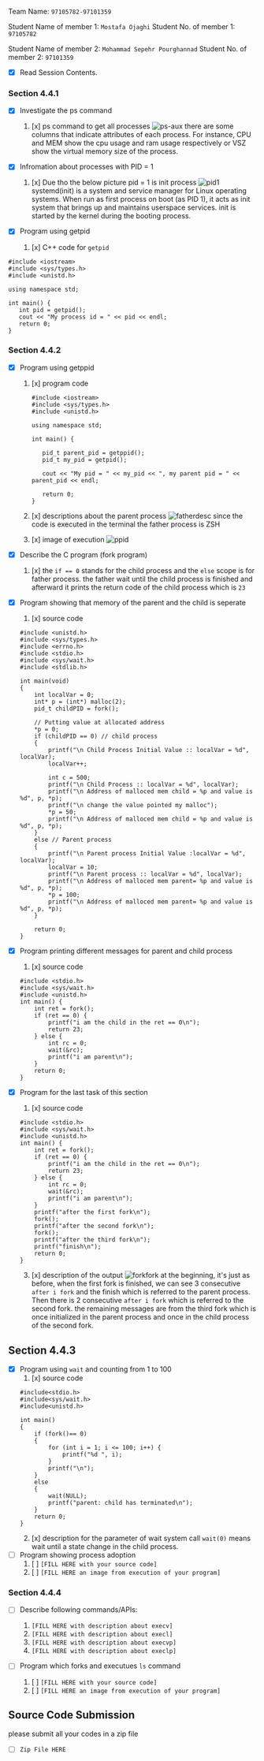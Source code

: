 


Team Name: `97105782-97101359`

Student Name of member 1: `Mostafa Ojaghi`
Student No. of member 1: `97105782`

Student Name of member 2: `Mohammad Sepehr Pourghannad`
Student No. of member 2: `97101359`

- [x] Read Session Contents.

### Section 4.4.1
- [x] Investigate the ps command
    1. [x] ps command to get all processes
![ps-aux](https://user-images.githubusercontent.com/45392657/127770525-e2e0f4a5-b712-4972-9613-90962a973ad0.png)
there are some columns that indicate attributes of each process. For instance, CPU and MEM show the cpu usage and ram usage respectively or VSZ show the virtual memory size of the process.


- [x] Infromation about processes with PID = 1
    1. [x] Due tho the below picture pid = 1 is init process
![pid1](https://user-images.githubusercontent.com/45392657/127770777-e7392d3b-b987-4866-8775-bb3e1f46d0f4.png)
systemd(init) is a system and service manager for Linux operating systems. When run as first process on boot (as PID 1), it acts as init system that brings up and maintains userspace services. init is started by the kernel during the booting process.

- [x] Program using getpid
    1. [x] C++ code for `getpid`
```
#include <iostream>
#include <sys/types.h>
#include <unistd.h>

using namespace std;

int main() {
   int pid = getpid();
   cout << "My process id = " << pid << endl;
   return 0;
}
```

### Section 4.4.2

- [x] Program using getppid
	1. [x]  program code
		```
		#include <iostream>
		#include <sys/types.h>
		#include <unistd.h>

		using namespace std;

		int main() {

		   pid_t parent_pid = getppid();
		   pid_t my_pid = getpid();

		   cout << "My pid = " << my_pid << ", my parent pid = " << parent_pid << endl;

		   return 0;
		}
		```
	2. [x]  descriptions about the parent process
    ![fatherdesc](https://user-images.githubusercontent.com/45392657/127772326-07b72d5f-16a8-4a9b-b5be-03c4ec60ba2f.png)
 since the code is executed in the terminal the father process is ZSH

    1. [x] image of execution
![ppid](https://user-images.githubusercontent.com/45392657/127772212-20b103c2-4619-425b-a388-735c04d6506b.png)


- [x] Describe the C program (fork program)
    1. [x] the `if == 0` stands for the child process and the `else` scope is for father process. the father wait until the child process is finished and afterward it prints the return code of the child process which is `23`

- [x] Program showing that memory of the parent and the child is seperate
    1. [x] source code
	```
	#include <unistd.h>
	#include <sys/types.h>
	#include <errno.h>
	#include <stdio.h>
	#include <sys/wait.h>
	#include <stdlib.h>

	int main(void)
	{
		int localVar = 0;
		int* p = (int*) malloc(2);
		pid_t childPID = fork();

		// Putting value at allocated address
		*p = 0;
	    if (childPID == 0) // child process
	    {
	        printf("\n Child Process Initial Value :: localVar = %d", localVar);
	        localVar++;

	        int c = 500;
	        printf("\n Child Process :: localVar = %d", localVar);
	        printf("\n Address of malloced mem child = %p and value is %d", p, *p);
	        printf("\n change the value pointed my malloc");
	        *p = 50;
	        printf("\n Address of malloced mem child = %p and value is %d", p, *p);
	    }
	    else // Parent process
	    {
	        printf("\n Parent process Initial Value :localVar = %d", localVar);
	        localVar = 10;
	        printf("\n Parent process :: localVar = %d", localVar);
	        printf("\n Address of malloced mem parent= %p and value is %d", p, *p);
	        *p = 100;
	        printf("\n Address of malloced mem parent= %p and value is %d", p, *p);
	    }

		return 0;
	}
	```
- [x] Program printing different messages for parent and child process
    1. [x] source code
    ```
    #include <stdio.h>
	#include <sys/wait.h>
	#include <unistd.h>
	int main() {
		int ret = fork();
		if (ret == 0) {
			printf("i am the child in the ret == 0\n");
			return 23;
		} else {
			int rc = 0;
			wait(&rc);
			printf("i am parent\n");
		}
		return 0;
	}
    ```

- [x] Program for the last task of this section
    1. [x] source code
    ```
	#include <stdio.h>
	#include <sys/wait.h>
	#include <unistd.h>
	int main() {
		int ret = fork();
		if (ret == 0) {
			printf("i am the child in the ret == 0\n");
			return 23;
		} else {
			int rc = 0;
			wait(&rc);
			printf("i am parent\n");
		}
	    printf("after the first fork\n");
	    fork();
	    printf("after the second fork\n");
	    fork();
	    printf("after the third fork\n");
	    printf("finish\n");
		return 0;
	}
    ```
	
    3. [x] description of the output
![forkfork](https://user-images.githubusercontent.com/45392657/127773743-626604b9-4ece-4d3e-879f-24462688a602.png)
at the beginning, it's just as before, when the first fork is finished, we can see 3 consecutive `after i fork` and the finish which is referred to the parent process. Then there is 2  consecutive `after i fork` which is referred to the second fork. the remaining messages are from the third fork which is once initialized in the parent process and once in the child process of the second fork. 


## Section 4.4.3

- [x] Program using `wait` and counting from 1 to 100
    1. [x] source code
    ```
	#include<stdio.h>
	#include<sys/wait.h>
	#include<unistd.h>
	 
	int main()
	{
	    if (fork()== 0)
	    {
	        for (int i = 1; i <= 100; i++) {
	            printf("%d ", i);
	        }
	        printf("\n");
	    }
	    else
	    {
	        wait(NULL);
	        printf("parent: child has terminated\n");
	    }
	    return 0;
	}
    ```
    2. [x] description for the parameter of wait system call
    `wait(0)` means wait until a state change in the child process. 
- [ ] Program showing process adoption
    1. [ ] `[FILL HERE with your source code]`
    1. [ ] `[FILL HERE an image from execution of your program]`

### Section 4.4.4

- [ ] Describe following commands/APIs:
    1. `[FILL HERE with description about execv]`
    1. `[FILL HERE with description about execl]`
    1. `[FILL HERE with description about execvp]`
    1. `[FILL HERE with description about execlp]`

- [ ] Program which forks and executues `ls` command
    1. [ ] `[FILL HERE with your source code]`
    1. [ ] `[FILL HERE an image from execution of your program]`

## Source Code Submission

please submit all your codes in a zip file

 - [ ] `Zip File HERE`

<!--stackedit_data:
eyJoaXN0b3J5IjpbLTY0ODM3MTEzMiwtMTk2MzkxMjkxMiwxNz
AxNjAzOTAzLDE3MTc0MzY0ODksMTA4NjE0Nzk3NiwyMTQzNzIz
NzA4LDg1NTk2MTQxLC03MzQ5ODc4MzgsNDgzMDE4MDk2LDE4Nz
g5NTA3MTIsMTQ0MjAwODc4NSwxNjc4NDM2OTc2LDE0MTg4MDk4
ODUsLTE5NTM4OTQzOTEsLTYxOTkxMzcyMSw3OTkwNjYwNSwyMD
A4MjQ0OCwxMzAyMzU2MDcsLTEwNzAxODc0MywtNzM5OTE4MDU3
XX0=
-->